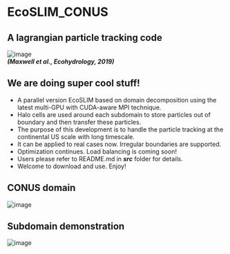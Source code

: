 # EcoSLIM_CONUS
## A lagrangian particle tracking code
![image](https://github.com/aureliayang/EcoSLIM_CONUS/blob/main/imgs/demo.png)  
                                       ***(Maxwell et al., Ecohydrology, 2019)***
## We are doing super cool stuff!
* A parallel version EcoSLIM based on domain decomposition using the latest multi-GPU with CUDA-aware MPI technique. 
* Halo cells are used around each subdomain to store particles out of boundary and then transfer these particles. 
* The purpose of this development is to handle the particle tracking at the continental US scale with long timescale.
* It can be applied to real cases now. Irregular boundaries are supported.   
* Optimization continues. Load balancing is coming soon!
* Users please refer to README.md in ***src*** folder for details.
* Welcome to download and use. Enjoy!
## CONUS domain
![image](https://github.com/aureliayang/EcoSLIM_CONUS/blob/main/imgs/conus.png)
## Subdomain demonstration
![image](https://github.com/aureliayang/EcoSLIM_CONUS/blob/main/imgs/subdomain.png)  

